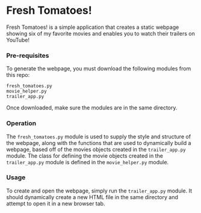 # Fresh Tomatoes!

Fresh Tomatoes! is a simple application that creates a static webpage showing six of my favorite movies and enables you to watch their trailers on YouTube!

### Pre-requisites

To generate the webpage, you must download the following modules from this repo:

    fresh_tomatoes.py
    movie_helper.py
    trailer_app.py
    
Once downloaded, make sure the modules are in the same directory.

### Operation
The `fresh_tomatoes.py` module is used to supply the style and structure of the webpage, along with the functions that are used to dynamically build a webpage, based off of the movies objects created in the `trailer_app.py` module. The class for defining the movie objects created in the `trailer_app.py` module is defined in the `movie_helper.py` module.

### Usage
To create and open the webpage, simply run the `trailer_app.py` module. It should dynamically create a new HTML file in the same directory and attempt to open it in a new browser tab.
